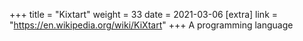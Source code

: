 +++
title = "Kixtart"
weight = 33
date = 2021-03-06
[extra]
link = "https://en.wikipedia.org/wiki/KiXtart"
+++
A programming language


